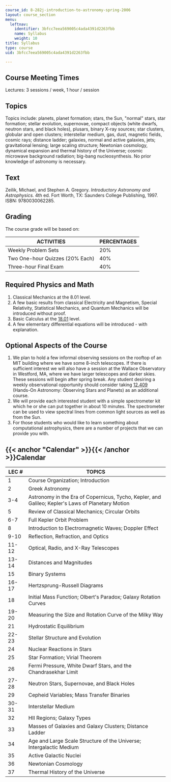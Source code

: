```yaml
---
course_id: 8-282j-introduction-to-astronomy-spring-2006
layout: course_section
menu:
  leftnav:
    identifier: 3bfcc7eea569005c4ada4391d2263fbb
    name: Syllabus
    weight: 10
title: Syllabus
type: course
uid: 3bfcc7eea569005c4ada4391d2263fbb

---
```


Course Meeting Times
--------------------

Lectures: 3 sessions / week, 1 hour / session

Topics
------

Topics include: planets, planet formation; stars, the Sun, "normal" stars, star formation; stellar evolution, supernovae, compact objects (white dwarfs, neutron stars, and black holes), plusars, binary X-ray sources; star clusters, globular and open clusters; interstellar medium, gas, dust, magnetic fields, cosmic rays; distance ladder; galaxies, normal and active galaxies, jets; gravitational lensing; large scaling structure; Newtonian cosmology, dynamical expansion and thermal history of the Universe; cosmic microwave background radiation; big-bang nucleosynthesis. No prior knowledge of astronomy is necessary.

Text
----

Zeilik, Michael, and Stephen A. Gregory. _Introductory Astronomy and Astrophysics._ 4th ed. Fort Worth, TX: Saunders College Publishing, 1997. ISBN: 9780030062285.

Grading
-------

The course grade will be based on:

| ACTIVITIES | PERCENTAGES |
| --- | --- |
| Weekly Problem Sets | 20% |
| Two One-hour Quizzes (20% Each) | 40% |
| Three-hour Final Exam | 40% 

Required Physics and Math
-------------------------

1.  Classical Mechanics at the 8.01 level.
2.  A few basic results from classical Electricity and Magnetism, Special Relativity, Statistical Mechanics, and Quantum Mechanics will be introduced without proof.
3.  Basic Calculus at the [18.01](/courses/18-01-single-variable-calculus-fall-2005) level.
4.  A few elementary differential equations will be introduced - with explanation.

Optional Aspects of the Course
------------------------------

1.  We plan to hold a few informal observing sessions on the rooftop of an MIT building where we have some 8-inch telescopes. If there is sufficient interest we will also have a session at the Wallace Observatory in Westford, MA, where we have larger telescopes and darker skies. These sessions will begin after spring break. Any student desiring a weekly observational opportunity should consider taking [12.409](/courses/12-409-hands-on-astronomy-observing-stars-and-planets-spring-2002) (Hands-On Astronomy: Observing Stars and Planets) as an additional course.
2.  We will provide each interested student with a simple spectrometer kit which he or she can put together in about 10 minutes. The spectrometer can be used to view spectral lines from common light sources as well as from the Sun.
3.  For those students who would like to learn something about computational astrophysics, there are a number of projects that we can provide you with.

{{< anchor "Calendar" >}}{{< /anchor >}}Calendar
------------------------------------------------

| LEC # | TOPICS |
| --- | --- |
| 1 | Course Organization; Introduction |
| 2 | Greek Astronomy |
| 3-4 | Astronomy in the Era of Copernicus, Tycho, Kepler, and Galileo; Kepler's Laws of Planetary Motion |
| 5 | Review of Classical Mechanics; Circular Orbits |
| 6-7 | Full Kepler Orbit Problem |
| 8 | Introduction to Electromagnetic Waves; Doppler Effect |
| 9-10 | Reflection, Refraction, and Optics |
| 11-12 | Optical, Radio, and X-Ray Telescopes |
| 13-14 | Distances and Magnitudes |
| 15 | Binary Systems |
| 16-17 | Hertzsprung-Russell Diagrams |
| 18 | Initial Mass Function; Olbert's Paradox; Galaxy Rotation Curves |
| 19-20 | Measuring the Size and Rotation Curve of the Milky Way |
| 21 | Hydrostatic Equilibrium |
| 22-23 | Stellar Structure and Evolution |
| 24 | Nuclear Reactions in Stars |
| 25 | Star Formation; Virial Theorem |
| 26 | Fermi Pressure, White Dwarf Stars, and the Chandrasekhar Limit |
| 27-28 | Neutron Stars, Supernovae, and Black Holes |
| 29 | Cepheid Variables; Mass Transfer Binaries |
| 30-31 | Interstellar Medium |
| 32 | HII Regions; Galaxy Types |
| 33 | Masses of Galaxies and Galaxy Clusters; Distance Ladder |
| 34 | Age and Large Scale Structure of the Universe; Intergalactic Medium |
| 35 | Active Galactic Nuclei |
| 36 | Newtonian Cosmology |
| 37 | Thermal History of the Universe